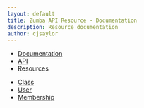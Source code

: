 ```yaml
---
layout: default
title: Zumba API Resource - Documentation
description: Resource documentation
author: cjsaylor
---
```


<ul class="breadcrumb">
	<li><a href="{{site_url}}/docs">Documentation</a></li>
	<li><a href="{{site_url}}/docs/api">API</a></li>
	<li class="active">Resources</li>
</ul>

* [Class]({{site_url}}/docs/api/resources/class.html)
* [User]({{site_url}}/docs/api/resources/user.html)
* [Membership]({{site_url}}/docs/api/resources/membership.html)
